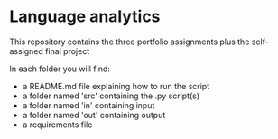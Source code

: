 # Language analytics

This repository contains the three portfolio assignments plus the self-assigned final project

In each folder you will find:

- a README.md file explaining how to run the script
- a folder named 'src' containing the .py script(s)
- a folder named 'in' containing input
- a folder named 'out' containing output
- a requirements file

